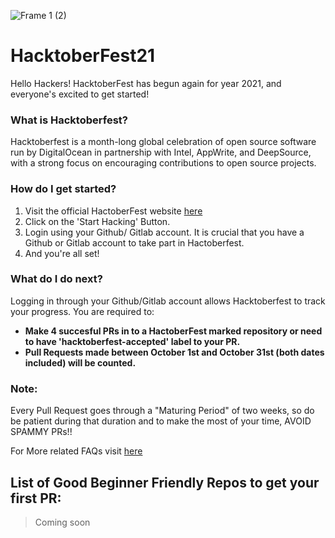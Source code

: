 ![Frame 1 (2)](https://user-images.githubusercontent.com/55616388/135486681-adf5d5e7-d03c-4352-8e0c-d33ca1bee931.jpg)


# HacktoberFest21

Hello Hackers! 
HacktoberFest has begun again for year 2021, and everyone's excited to get started!


### What is Hacktoberfest?
Hacktoberfest is a month-long global celebration of open source software run by DigitalOcean in partnership with Intel, AppWrite, and DeepSource, with a strong focus on encouraging contributions to open source projects.

### How do I get started?
1. Visit the official HactoberFest website [here](https://hacktoberfest.digitalocean.com/)
2. Click on the 'Start Hacking' Button.
3. Login using your Github/ Gitlab account. It is crucial that you have a Github or Gitlab account to take part in Hactoberfest.
4. And you're all set!

### What do I do next?
Logging in through your Github/Gitlab account allows Hacktoberfest to track your progress.
You are required to:
- **Make 4 succesful PRs in to a HactoberFest marked repository or need to have 'hacktoberfest-accepted' label to your PR.**
- **Pull Requests made between October 1st and October 31st (both dates included) will be counted.**

### Note:
Every Pull Request goes through a "Maturing Period" of two weeks, so do be patient during that duration and to make the most of your time, AVOID SPAMMY PRs!!

For More related FAQs visit [here](https://hacktoberfest.digitalocean.com/faq)

## List of Good Beginner Friendly Repos to get your first PR:
> Coming soon



